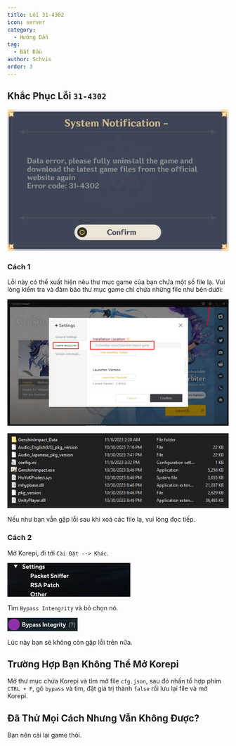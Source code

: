 ```yaml
---
title: Lỗi 31-4302
icon: server
category:
  - Hướng Dẫn
tag:
  - Bắt Đầu
author: Schvis
order: 3
---
```


## Khắc Phục Lỗi `31-4302`

![](/assets/images/docs/202312/31-4302.png)

### Cách 1

Lỗi này có thể xuất hiện nêu thư mục game của bạn chứa một số file lạ. Vui lòng kiểm tra và đảm bảo thư mục game chỉ chứa những file như bên dưới:

![](/assets/images/docs/202312/launcher.png)

![](/assets/images/docs/202312/folder1.png)

Nếu như bạn vẫn gặp lỗi sau khi xoá các file lạ, vui lòng đọc tiếp.

### Cách 2

Mở Korepi, đi tới `Cài Đặt --> Khác`.

![](/assets/images/docs/202312/settings1.png)

Tìm `Bypass Intengrity` và bỏ chọn nó.

![](/assets/images/docs/202312/settings2.png)

Lúc này bạn sẽ không còn gặp lỗi trên nữa.

## Trường Hợp Bạn Không Thể Mở Korepi

Mở thư mục chứa Korepi và tìm mở file `cfg.json`, sau đó nhấn tổ hợp phím `CTRL + F`, gõ `bypass` và tìm, đặt giá trị thành `false` rồi lưu lại file và mở Korepi.

## Đã Thử Mọi Cách Nhưng Vẫn Không Được?

Bạn nên cài lại game thôi.